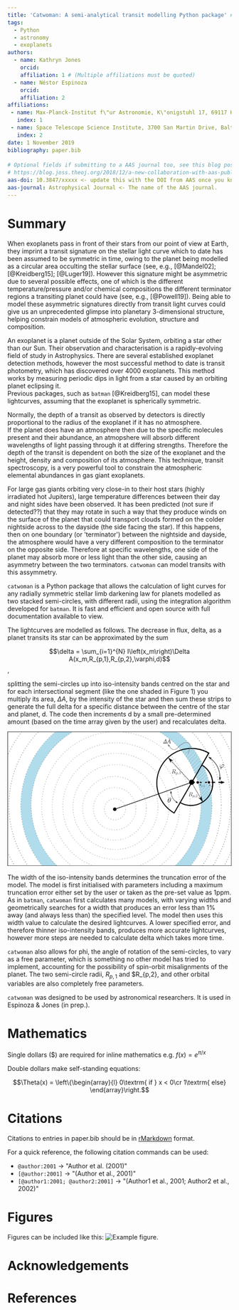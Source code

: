 ```yaml
---
title: 'Catwoman: A semi-analytical transit modelling Python package' #maybe change this - or mention batman?
tags:
  - Python
  - astronomy
  - exoplanets 
authors:
  - name: Kathryn Jones
    orcid: 
    affiliation: 1 # (Multiple affiliations must be quoted)
  - name: Néstor Espinoza
    orcid: 
    affiliation: 2
affiliations:
 - name: Max-Planck-Institut f\"ur Astronomie, K\"onigstuhl 17, 69117 Heidelberg, Germany
   index: 1
 - name: Space Telescope Science Institute, 3700 San Martin Drive, Baltimore, MD 21218, USA
   index: 2
date: 1 November 2019
bibliography: paper.bib

# Optional fields if submitting to a AAS journal too, see this blog post:
# https://blog.joss.theoj.org/2018/12/a-new-collaboration-with-aas-publishing
aas-doi: 10.3847/xxxxx <- update this with the DOI from AAS once you know it.
aas-journal: Astrophysical Journal <- The name of the AAS journal.
---
```


# Summary

When exoplanets pass in front of their stars from our point of view at Earth, they imprint a transit signature on the stellar light curve which to date has been assumed to be symmetric in time, owing to the planet being modelled as a circular area occulting the stellar surface (see, e.g., [@Mandel02]; [@Kreidberg15]; [@Luger19]). However this signature might be asymmetric due to several possible effects, one of which is the different temperature/pressure and/or chemical compositions the different terminator regions a transiting planet could have (see, e.g., [@Powell19]). Being able to model these asymmetric signatures directly from transit light curves could give us an unprecedented glimpse into planetary 3-dimensional structure, helping constrain models of atmospheric evolution, structure and composition.


An exoplanet is a planet outside of the Solar System, orbiting a star other than our Sun. Their observation and characterisation is a rapidly-evolving field of study in Astrophysics. There are several established exoplanet detection methods, however the most successful method to date is transit photometry, which has discovered over 4000 exoplanets. This method works by measuring periodic dips in light from a star caused by an orbiting planet eclipsing it.  
Previous packages, such as ``batman`` [@Kreidberg15], can model these lightcurves, assuming that the exoplanet is spherically symmetric.

Normally, the depth of a transit as observed by detectors is directly proportional to the radius of the exoplanet if it has no atmosphere.     
If the planet does have an atmosphere then due to the specific molecules present and their abundance, an atmopshere will absorb different wavelengths of light passing through it at differing strengths. Therefore the depth of the transit is dependent on both the size of the exoplanet and the height, density and composition of its atmosphere. This technique, transit spectroscopy, is a very powerful tool to constrain the atmospheric elemental abundances in gas giant exoplanets.

For large gas giants orbiting very close-in to their host stars (highly irradiated hot Jupiters), large temperature differences between their day and night sides have been observed. It has been predicted (not sure if detected??) that they may rotate in such a way that they produce winds on the surface of the planet that could transport clouds formed on the colder nightside across to the dayside (the side facing the star). 
If this happens, then on one boundary (or 'terminator') between the nightside and dayside, the atmosphere would have a very different composition to the terminator on the opposite side. Therefore at specific wavelengths, one side of the planet may absorb more or less light than the other side, causing an asymmetry between the two terminators. ``catwoman`` can model transits with this assymmetry.

``catwoman`` is a Python package that allows the calculation of light curves for any radially symmetric stellar limb darkening law for planets modelled as two stacked semi-circles, with different radii, using the integration algorithm developed for ``batman``. It is fast and efficient and open source with full documentation available to view.
     
The lightcurves are modelled as follows. The decrease in flux, delta, as a planet transits its star can be approximated by the sum 

$$\delta = \sum_{i=1}^{N} I\left(x_m\right)\Delta A(x_m,R_{p,1},R_{p,2},\varphi,d)$$,

splitting the semi-circles up into iso-intensity bands centred on the star and for each intersectional segment (like the one shaded in Figure 1) you multiply its area, $\Delta A$, by the intensity of the star and then sum these strips to generate the full delta for a specific distance between the centre of the star and planet, d. The code then increments d by a small pre-determined amount (based on the time array given by the user) and recalculates delta.

![Figure 1](strips.png)

The width of the iso-intensity bands determines the truncation error of the model. The model is first initialised with parameters including a maximum truncation error either set by the user or taken as the pre-set value as 1ppm. As in ``batman``, ``catwoman`` first calculates many models, with varying widths and geometrically searches for a width that produces an error less than 1% away (and always less than) the specified level. The model then uses this width value to calculate the desired lightcurves. A lower specified error, and therefore thinner iso-intensity bands, produces more accurate lightcurves, however more steps are needed to calculate delta which takes more time.  

``catwoman`` also allows for phi, the angle of rotation of the semi-circles, to vary as a free parameter, which is something no other model has tried to implement, accounting for the possibility of spin-orbit misalignments of the planet. The two semi-circle radii, $R_{p,1}$ and $R_{p,2}, and other orbital variables are also completely free parameters.

``catwoman`` was designed to be used by astronomical researchers. It is used in Espinoza & Jones (in prep.). 

# Mathematics

Single dollars ($) are required for inline mathematics e.g. $f(x) = e^{\pi/x}$

Double dollars make self-standing equations:

$$\Theta(x) = \left\{\begin{array}{l}
0\textrm{ if } x < 0\cr
1\textrm{ else}
\end{array}\right.$$


# Citations

Citations to entries in paper.bib should be in
[rMarkdown](http://rmarkdown.rstudio.com/authoring_bibliographies_and_citations.html)
format.

For a quick reference, the following citation commands can be used:
- `@author:2001`  ->  "Author et al. (2001)"
- `[@author:2001]` -> "(Author et al., 2001)"
- `[@author1:2001; @author2:2001]` -> "(Author1 et al., 2001; Author2 et al., 2002)"

# Figures

Figures can be included like this: ![Example figure.](figure.png)

# Acknowledgements


# References
